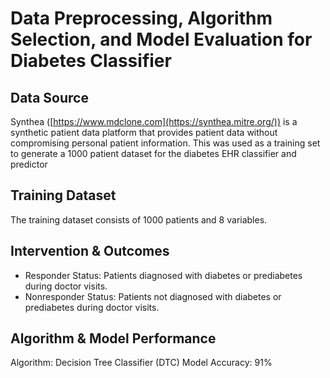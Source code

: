 # Data Preprocessing, Algorithm Selection, and Model Evaluation for Diabetes Classifier
## Data Source
Synthea ([https://www.mdclone.com](https://synthea.mitre.org/)) is a synthetic patient data platform that provides patient data without compromising personal patient information. This was used as a training set to generate a 1000 patient dataset for the diabetes EHR classifier and predictor 

## Training Dataset
The training dataset consists of 1000 patients and 8 variables.

## Intervention & Outcomes
- Responder Status: Patients diagnosed with diabetes or prediabetes during doctor visits.
- Nonresponder Status: Patients not diagnosed with diabetes or prediabetes during doctor visits.

## Algorithm & Model Performance
Algorithm: Decision Tree Classifier (DTC)
Model Accuracy: 91%
